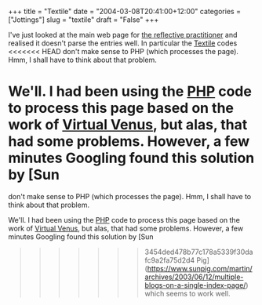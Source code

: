 +++
title = "Textile"
date = "2004-03-08T20:41:00+12:00"
categories = ["Jottings"]
slug = "textile"
draft = "False"
+++

I've just looked at the main web page for [the reflective
practitioner](https://web.archive.org/web/20080905191502/https://www.thereflectivepractitioner.org/)
and realised it doesn't parse the entries well. In particular the
[Textile](https://bradchoate.com/mt/docs/mtmanual_textile2.html) codes
<<<<<<< HEAD
don't make sense to PHP (which processes the page). Hmm, I shall have to think
about that problem.

We'll. I had been using the [PHP](https://www.php.net/) code to process this
page based on the work of [Virtual
Venus](https://www.virtualvenus.org/archives/0307/multiple_blogs_merged_entries_list.php),
but alas, that had some problems. However, a few minutes Googling found this
solution by [Sun
=======
don't make sense to PHP (which processes the page). Hmm, I shall have
to think about that problem.

We'll. I had been using the [PHP](https://www.php.net/) code to
process this page based on the work of [Virtual
Venus](https://www.virtualvenus.org/archives/0307/multiple_blogs_merged_entries_list.php),
but alas, that had some problems. However, a few minutes Googling
found this solution by [Sun
>>>>>>> 3454ded478b77c178a5339f30dafc9a2fa75d2d4
Pig](https://www.sunpig.com/martin/archives/2003/06/12/multiple-blogs-on-a-single-index-page/)
which seems to work well.

